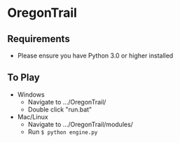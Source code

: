 # OregonTrail

## Requirements
  - Please ensure you have Python 3.0 or higher installed

## To Play
  - Windows
    - Navigate to .../OregonTrail/
    - Double click "run.bat"
  - Mac/Linux
    - Navigate to .../OregonTrail/modules/
    - Run `$ python engine.py`
